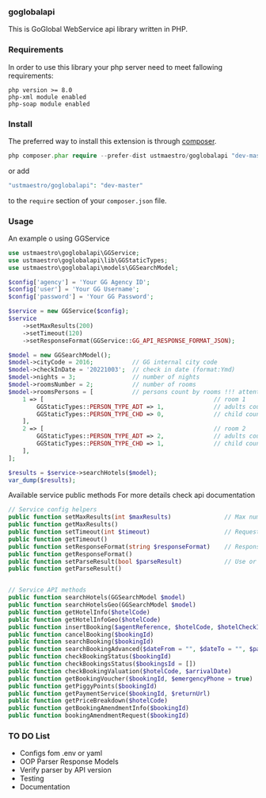 ### goglobalapi
This is GoGlobal WebService api library written in PHP.

### Requirements
In order to use this library your php server need to meet fallowing requirements:
```
php version >= 8.0
php-xml module enabled
php-soap module enabled
```

### Install
The preferred way to install this extension is through <a href="http://getcomposer.org/download/">composer</a>.

```php
php composer.phar require --prefer-dist ustmaestro/goglobalapi "dev-master"
```
or add
```php
"ustmaestro/goglobalapi": "dev-master"
```
to the `require` section of your `composer.json` file.

### Usage
An example o using GGService

```php
use ustmaestro\goglobalapi\GGService;
use ustmaestro\goglobalapi\lib\GGStaticTypes;
use ustmaestro\goglobalapi\models\GGSearchModel;

$config['agency'] = 'Your GG Agency ID';
$config['user'] = 'Your GG Username';
$config['password'] = 'Your GG Password';

$service = new GGService($config);
$service
    ->setMaxResults(200)
    ->setTimeout(120)
    ->setResponseFormat(GGService::GG_API_RESPONSE_FORMAT_JSON);

$model = new GGSearchModel();
$model->cityCode = 2016;           // GG internal city code
$model->checkInDate = '20221003';  // check in date (format:Ymd)
$model->nights = 3;                // number of nights
$model->roomsNumber = 2;           // number of rooms
$model->roomsPersons = [           // persons count by rooms !!! attention index starts with -1-
    1 => [                                                // room 1
        GGStaticTypes::PERSON_TYPE_ADT => 1,              // adults count
        GGStaticTypes::PERSON_TYPE_CHD => 0,              // child count
    ],
    2 => [                                                // room 2
        GGStaticTypes::PERSON_TYPE_ADT => 2,              // adults count
        GGStaticTypes::PERSON_TYPE_CHD => 1,              // child count
    ],
];

$results = $service->searchHotels($model);
var_dump($results);

```
Available service public methods
For more details check api documentation
```php
// Service config helpers
public function setMaxResults(int $maxResults)               // Max number of search results
public function getMaxResults()
public function setTimeout(int $timeout)                     // Request timeout in seconds
public function getTimeout()
public function setResponseFormat(string $responseFormat)    // Response format, available JSON and XML
public function getResponseFormat()
public function setParseResult(bool $parseResult)            // Use or not internal XML parser
public function getParseResult()


// Service API methods
public function searchHotels(GGSearchModel $model)
public function searchHotelsGeo(GGSearchModel $model)
public function getHotelInfo($hotelCode)
public function getHotelInfoGeo($hotelCode)
public function insertBooking($agentReference, $hotelCode, $hotelCheckIn, $hotelNights, $hasAlternative, $leaderId, $bookingRooms)
public function cancelBooking($bookingId)
public function searchBooking($bookingId)
public function searchBookingAdvanced($dateFrom = "", $dateTo = "", $paxName = "", $cityCode = "", $nights = "", $hotelName = "")
public function checkBookingStatus($bookingId)
public function checkBookingsStatus($bookingsId = [])
public function checkBookingValuation($hotelCode, $arrivalDate)
public function getBookingVoucher($bookingId, $emergencyPhone = true)
public function getPiggyPoints($bookingId)
public function getPaymentService($bookingId, $returnUrl)
public function getPriceBreakdown($hotelCode)
public function getBookingAmendmentInfo($bookingId)
public function bookingAmendmentRequest($bookingId)

```

### TO DO List
* Configs fom .env or yaml
* OOP Parser Response Models
* Verify parser by API version
* Testing
* Documentation
